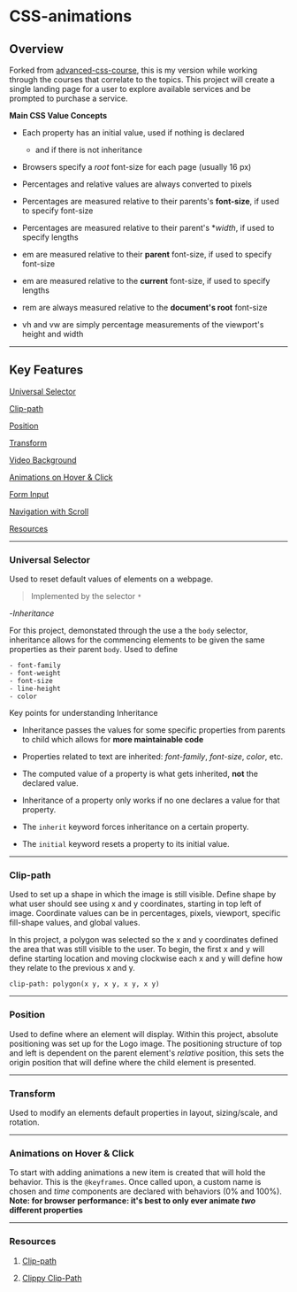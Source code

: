 # CSS-animations

## Overview

Forked from [advanced-css-course](https://github.com/jonasschmedtmann/advanced-css-course), this is my version while working through the courses that correlate to the topics. This project will create a single landing page for a user to explore available services and be prompted to purchase a service.

**Main CSS Value Concepts**

- Each property has an initial value, used if nothing is declared

  - and if there is not inheritance

- Browsers specify a _root_ font-size for each page (usually 16 px)

- Percentages and relative values are always converted to pixels

- Percentages are measured relative to their parents's **font-size**, if used to specify font-size

- Percentages are measured relative to their parent's \*_width_, if used to specify lengths

- em are measured relative to their **parent** font-size, if used to specify font-size

- em are measured relative to the **current** font-size, if used to specify lengths

- rem are always measured relative to the **document's root** font-size

- vh and vw are simply percentage measurements of the viewport's height and width

---

## Key Features

[Universal Selector](#universal-selector)

[Clip-path](#clip-path)

[Position](#position)

[Transform](#transform)

[Video Background](#video-background)

[Animations on Hover & Click](#animations)

[Form Input](#form)

[Navigation with Scroll](#navigation)

[Resources](#resources)

---

### **Universal Selector**

Used to reset default values of elements on a webpage.

> Implemented by the selector `*`

-_Inheritance_

For this project, demonstated through the use a the `body` selector, inheritance allows for the commencing elements to be given the same properties as their parent `body`. Used to define

    - font-family
    - font-weight
    - font-size
    - line-height
    - color

Key points for understanding Inheritance

- Inheritance passes the values for some specific properties from parents to child which allows for **more maintainable code**

- Properties related to text are inherited: _font-family_, _font-size_, _color_, etc.

- The computed value of a property is what gets inherited, **not** the declared value.

- Inheritance of a property only works if no one declares a value for that property.

- The `inherit` keyword forces inheritance on a certain property.

- The `initial` keyword resets a property to its initial value.

---

### **Clip-path**

Used to set up a shape in which the image is still visible. Define shape by what user should see using x and y coordinates, starting in top left of image. Coordinate values can be in percentages, pixels, viewport, specific fill-shape values, and global values.

In this project, a polygon was selected so the x and y coordinates defined the area that was still visible to the user. To begin, the first x and y will define starting location and moving clockwise each x and y will define how they relate to the previous x and y.

`clip-path: polygon(x y, x y, x y, x y)`

---

### **Position**

Used to define where an element will display. Within this project, absolute positioning was set up for the Logo image. The positioning structure of top and left is dependent on the parent element's _relative_ position, this sets the origin position that will define where the child element is presented.

---

### Transform

Used to modify an elements default properties in layout, sizing/scale, and rotation.

---

### Animations on Hover & Click

To start with adding animations a new item is created that will hold the behavior. This is the `@keyframes`. Once called upon, a custom name is chosen and _time_ components are declared with behaviors (0% and 100%). **Note: for browser performance: it's best to only ever animate _two_ different properties**

---

### Resources

1. [Clip-path](https://developer.mozilla.org/en-US/docs/Web/CSS/clip-path)

2. [Clippy Clip-Path](https://bennettfeely.com/clippy)

